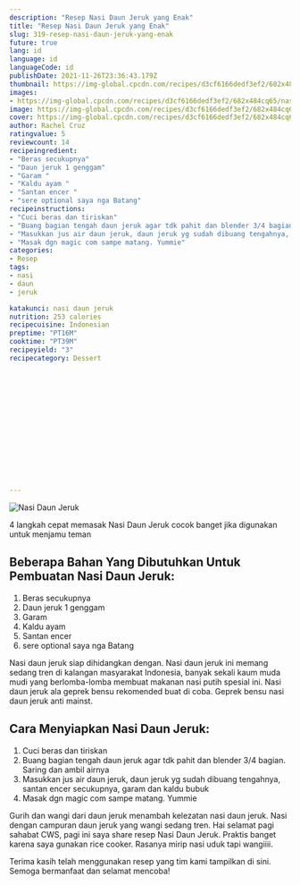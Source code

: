 ```yaml
---
description: "Resep Nasi Daun Jeruk yang Enak"
title: "Resep Nasi Daun Jeruk yang Enak"
slug: 319-resep-nasi-daun-jeruk-yang-enak
future: true
lang: id
language: id
languageCode: id
publishDate: 2021-11-26T23:36:43.179Z 
thumbnail: https://img-global.cpcdn.com/recipes/d3cf6166dedf3ef2/682x484cq65/nasi-daun-jeruk-foto-resep-utama.png
images:
- https://img-global.cpcdn.com/recipes/d3cf6166dedf3ef2/682x484cq65/nasi-daun-jeruk-foto-resep-utama.png
image: https://img-global.cpcdn.com/recipes/d3cf6166dedf3ef2/682x484cq65/nasi-daun-jeruk-foto-resep-utama.png
cover: https://img-global.cpcdn.com/recipes/d3cf6166dedf3ef2/682x484cq65/nasi-daun-jeruk-foto-resep-utama.png
author: Rachel Cruz
ratingvalue: 5
reviewcount: 14
recipeingredient:
- "Beras secukupnya"
- "Daun jeruk 1 genggam"
- "Garam "
- "Kaldu ayam "
- "Santan encer "
- "sere optional saya nga Batang"
recipeinstructions:
- "Cuci beras dan tiriskan"
- "Buang bagian tengah daun jeruk agar tdk pahit dan blender 3/4 bagian. Saring dan ambil airnya"
- "Masukkan jus air daun jeruk, daun jeruk yg sudah dibuang tengahnya, santan encer secukupnya, garam dan kaldu bubuk"
- "Masak dgn magic com sampe matang. Yummie"
categories:
- Resep
tags:
- nasi
- daun
- jeruk

katakunci: nasi daun jeruk 
nutrition: 253 calories
recipecuisine: Indonesian
preptime: "PT16M"
cooktime: "PT39M"
recipeyield: "3"
recipecategory: Dessert


     
    
    
    
    
    
    
    
    
    
    
      
    
---
```



![Nasi Daun Jeruk](https://img-global.cpcdn.com/recipes/d3cf6166dedf3ef2/682x484cq65/nasi-daun-jeruk-foto-resep-utama.png)

4 langkah cepat memasak  Nasi Daun Jeruk cocok banget jika digunakan untuk menjamu teman

<!--inarticleads1-->

## Beberapa Bahan Yang Dibutuhkan Untuk Pembuatan Nasi Daun Jeruk:

1. Beras secukupnya
1. Daun jeruk 1 genggam
1. Garam 
1. Kaldu ayam 
1. Santan encer 
1. sere optional saya nga Batang

Nasi daun jeruk siap dihidangkan dengan. Nasi daun jeruk ini memang sedang tren di kalangan masyarakat Indonesia, banyak sekali kaum muda mudi yang berlomba-lomba membuat makanan nasi putih spesial ini. Nasi daun jeruk ala geprek bensu rekomended buat di coba. Geprek bensu nasi daun jeruk anti mainst. 

<!--inarticleads2-->

## Cara Menyiapkan Nasi Daun Jeruk:

1. Cuci beras dan tiriskan
1. Buang bagian tengah daun jeruk agar tdk pahit dan blender 3/4 bagian. Saring dan ambil airnya
1. Masukkan jus air daun jeruk, daun jeruk yg sudah dibuang tengahnya, santan encer secukupnya, garam dan kaldu bubuk
1. Masak dgn magic com sampe matang. Yummie


Gurih dan wangi dari daun jeruk menambah kelezatan nasi daun jeruk. Nasi dengan campuran daun jeruk yang wangi sedang tren. Hai selamat pagi sahabat CWS, pagi ini saya share resep Nasi Daun Jeruk. Praktis banget karena saya gunakan rice cooker. Rasanya mirip nasi uduk tapi wangiiii. 

Terima kasih telah menggunakan resep yang tim kami tampilkan di sini. Semoga bermanfaat dan selamat mencoba!
